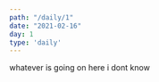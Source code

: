```yaml
---
path: "/daily/1"
date: "2021-02-16"
day: 1
type: 'daily'
---
```


whatever is going on here i dont know